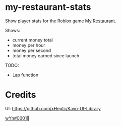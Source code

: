# my-restaurant-stats
Show player stats for the Roblox game [My Restaurant](https://www.roblox.com/games/4490140733/x3-My-Restaurant). 

Shows:
* current money total
* money per hour
* money per second
* total money earned since launch

TODO:
* Lap function


# Credits
UI: https://github.com/xHeptc/Kavo-UI-Library

[wYn#0001](https://www.youtube.com/channel/UCnPtFq0xgbCLLuW0Mc383fA)🐐